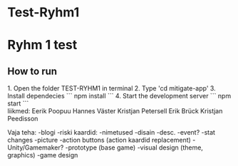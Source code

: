 # Test-Ryhm1
<h1>Ryhm 1 test</h1>


<h2>How to run</h2>
1. Open the folder TEST-RYHM1 in terminal
2. Type 'cd mitigate-app'
3. Install dependecies 
```
npm install
```
4. Start the development server
```
npm start
```

<br>
liikmed: 
Eerik Poopuu
Hannes Väster
Kristjan Petersell
Erik Brück
Kristjan Peedisson

Vaja teha:
-blogi
-riski kaardid:
  -nimetused
  -disain
  -desc.
  -event?
  -stat changes
  -picture
-action buttons (action kaardid replacement)
-Unity/Gamemaker?
-prototype (base game)
-visual design (theme, graphics)
-game design
